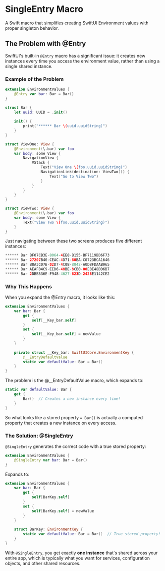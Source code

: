 # SingleEntry Macro

A Swift macro that simplifies creating SwiftUI Environment values with proper singleton behavior.

## The Problem with @Entry

SwiftUI's built-in `@Entry` macro has a significant issue: it creates new instances every time you access the environment value, rather than using a single shared instance.

### Example of the Problem

```swift
extension EnvironmentValues {
    @Entry var bar: Bar = Bar()
}

struct Bar {
    let uuid: UUID = .init()
    
    init() {
        print("****** Bar \(uuid.uuidString)")
    }
}

struct ViewOne: View {
    @Environment(\.bar) var foo
    var body: some View {
        NavigationView {
            VStack {
                Text("View One \(foo.uuid.uuidString)")
                NavigationLink(destination: ViewTwo()) {
                    Text("Go to View Two")
                }
            }
        }
    }
}

struct ViewTwo: View {
    @Environment(\.bar) var foo
    var body: some View {
        Text("View Two \(foo.uuid.uuidString)")
    }
}
```

Just navigating between these two screens produces five different instances:

```swift
****** Bar BF07CB3E-8064-4EE8-B155-BF7119BD6F73
****** Bar 27207B40-CEAC-4D71-80BA-C0723BCA1646
****** Bar B8A3C07B-82D7-4C08-8042-A0D8FDAAB965
****** Bar AEAF84C9-EED6-48BE-8CB0-00E8E48DD6B7
****** Bar 2DBB536E-F948-4627-823D-2428E1142CE2
```

### Why This Happens
When you expand the @Entry macro, it looks like this:

```swift
extension EnvironmentValues {
    var bar: Bar {
        get {
            self[__Key_bar.self]
        }
        set {
            self[__Key_bar.self] = newValue
        }
    }
    
    private struct __Key_bar: SwiftUICore.EnvironmentKey {
        @__EntryDefaultValue
        static var defaultValue: Bar = Bar()
    }
}
```

The problem is the @__EntryDefaultValue macro, which expands to:

```swift
static var defaultValue: Bar {
    get {
        Bar()  // Creates a new instance every time!
    }
}
```

So what looks like a stored property `= Bar()` is actually a computed property that creates a new instance on every access.

### The Solution: @SingleEntry

`@SingleEntry` generates the correct code with a true stored property:

```swift
extension EnvironmentValues {
    @SingleEntry var bar: Bar = Bar()
}
```

Expands to:
```swift
extension EnvironmentValues {
    var bar: Bar {
        get {
            self[BarKey.self]
        }
        set {
            self[BarKey.self] = newValue
        }
    }
    
    struct BarKey: EnvironmentKey {
        static var defaultValue: Bar = Bar()  // True stored property!
    }
}
```
With `@SingleEntry`, you get exactly **one instance** that's shared across your entire app, which is typically what you want for services, configuration objects, and other shared resources.
